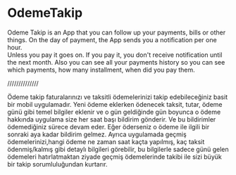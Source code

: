 # OdemeTakip

Odeme Takip is an App that you can follow up your payments, bills or other things. 
On the day of payment, the App sends you a notification per one hour.  
Unless you pay it goes on. 
If you pay it, you don't receive notification until the next month.
Also you can see all your payments history so you can see which payments, how many installment, when did you pay them. 

//////////////

Ödeme takip faturalarınızı ve taksitli ödemelerinizi takip edebileceğiniz basit bir mobil uygulamadır.
Yeni ödeme eklerken ödenecek taksit, tutar, ödeme günü gibi temel bilgiler eklenir ve o gün geldiğinde gün boyunca o ödeme hakkında uygulama size 
her saat başı bildirim gönderir. Ve bu bildirimler ödemediğiniz sürece devam eder. Eğer öderseniz o ödeme ile ilgili bir sonraki aya kadar bildirim gelmez. 
Ayrıca uygulamada geçmiş ödemelerinizi,hangi ödeme ne zaman saat kaçta yapılmış, kaç taksit ödenmiş/kalmış gibi detaylı bilgileri 
görebilir, bu bilgilerle sadece günü gelen ödemeleri hatırlatmaktan ziyade geçmiş ödemelerinde takibi ile sizi büyük bir takip 
sorumluluğundan kurtarır. 

